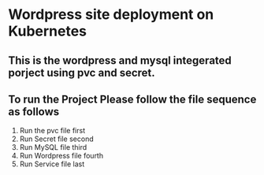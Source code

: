 # Wordpress site deployment on Kubernetes
## This is the wordpress and mysql integerated porject using pvc and secret.
## To run the Project **Please follow the file sequence as follows**
1) Run the pvc file first
2) Run Secret file second
3) Run MySQL file third
4) Run Wordpress file fourth
5) Run Service file last 
